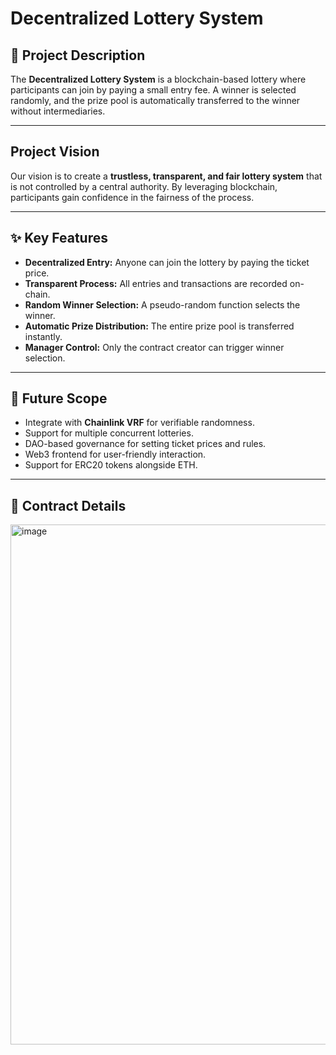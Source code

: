 # Decentralized Lottery System

## 📌 Project Description
The **Decentralized Lottery System** is a blockchain-based lottery where participants can join by paying a small entry fee. A winner is selected randomly, and the prize pool is automatically transferred to the winner without intermediaries.

---

## Project Vision
Our vision is to create a **trustless, transparent, and fair lottery system** that is not controlled by a central authority. By leveraging blockchain, participants gain confidence in the fairness of the process.

---

## ✨ Key Features
- **Decentralized Entry:** Anyone can join the lottery by paying the ticket price.
- **Transparent Process:** All entries and transactions are recorded on-chain.
- **Random Winner Selection:** A pseudo-random function selects the winner.
- **Automatic Prize Distribution:** The entire prize pool is transferred instantly.
- **Manager Control:** Only the contract creator can trigger winner selection.

---

## 🚀 Future Scope
- Integrate with **Chainlink VRF** for verifiable randomness.
- Support for multiple concurrent lotteries.
- DAO-based governance for setting ticket prices and rules.
- Web3 frontend for user-friendly interaction.
- Support for ERC20 tokens alongside ETH.

---

## 📜 Contract Details
<img width="1785" height="832" alt="image" src="https://github.com/user-attachments/assets/6aefad1d-891d-4ddc-923b-2fbacfd23b7f" />

